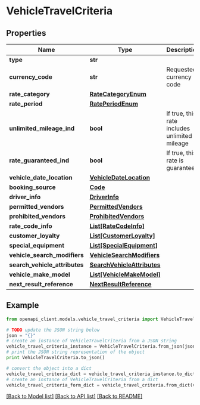 # VehicleTravelCriteria


## Properties
Name | Type | Description | Notes
------------ | ------------- | ------------- | -------------
**type** | **str** |  | [optional] 
**currency_code** | **str** | Requested currency code | [optional] 
**rate_category** | [**RateCategoryEnum**](RateCategoryEnum.md) |  | [optional] 
**rate_period** | [**RatePeriodEnum**](RatePeriodEnum.md) |  | [optional] 
**unlimited_mileage_ind** | **bool** | If true, this rate includes unlimited mileage | [optional] 
**rate_guaranteed_ind** | **bool** | If true, this rate is guaranteed | [optional] 
**vehicle_date_location** | [**VehicleDateLocation**](VehicleDateLocation.md) |  | [optional] 
**booking_source** | [**Code**](Code.md) |  | [optional] 
**driver_info** | [**DriverInfo**](DriverInfo.md) |  | 
**permitted_vendors** | [**PermittedVendors**](PermittedVendors.md) |  | [optional] 
**prohibited_vendors** | [**ProhibitedVendors**](ProhibitedVendors.md) |  | [optional] 
**rate_code_info** | [**List[RateCodeInfo]**](RateCodeInfo.md) |  | [optional] 
**customer_loyalty** | [**List[CustomerLoyalty]**](CustomerLoyalty.md) |  | [optional] 
**special_equipment** | [**List[SpecialEquipment]**](SpecialEquipment.md) |  | [optional] 
**vehicle_search_modifiers** | [**VehicleSearchModifiers**](VehicleSearchModifiers.md) |  | [optional] 
**search_vehicle_attributes** | [**SearchVehicleAttributes**](SearchVehicleAttributes.md) |  | [optional] 
**vehicle_make_model** | [**List[VehicleMakeModel]**](VehicleMakeModel.md) |  | [optional] 
**next_result_reference** | [**NextResultReference**](NextResultReference.md) |  | [optional] 

## Example

```python
from openapi_client.models.vehicle_travel_criteria import VehicleTravelCriteria

# TODO update the JSON string below
json = "{}"
# create an instance of VehicleTravelCriteria from a JSON string
vehicle_travel_criteria_instance = VehicleTravelCriteria.from_json(json)
# print the JSON string representation of the object
print VehicleTravelCriteria.to_json()

# convert the object into a dict
vehicle_travel_criteria_dict = vehicle_travel_criteria_instance.to_dict()
# create an instance of VehicleTravelCriteria from a dict
vehicle_travel_criteria_form_dict = vehicle_travel_criteria.from_dict(vehicle_travel_criteria_dict)
```
[[Back to Model list]](../README.md#documentation-for-models) [[Back to API list]](../README.md#documentation-for-api-endpoints) [[Back to README]](../README.md)


